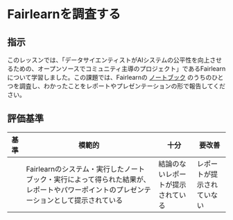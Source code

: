 # Fairlearnを調査する

## 指示

このレッスンでは、「データサイエンティストがAIシステムの公平性を向上させるための、オープンソースでコミュニティ主導のプロジェクト」であるFairlearnについて学習しました。この課題では、Fairlearnの [ノートブック](https://fairlearn.org/v0.6.2/auto_examples/index.html) のうちのひとつを調査し、わかったことをレポートやプレゼンテーションの形で報告してください。

## 評価基準

| 基準 | 模範的                                                                                                                                  | 十分                               | 要改善                     |
| ---- | --------------------------------------------------------------------------------------------------------------------------------------- | ---------------------------------- | -------------------------- |
|      | Fairlearnのシステム・実行したノートブック・実行によって得られた結果が、レポートやパワーポイントのプレゼンテーションとして提示されている | 結論のないレポートが提示されている | レポートが提示されていない |
